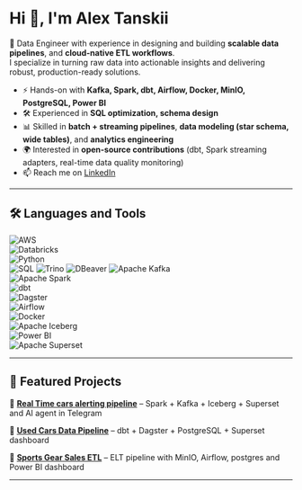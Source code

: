 # Hi 👋, I'm Alex  Tanskii

🚀 Data Engineer with experience in designing and building **scalable data pipelines**, and **cloud-native ETL workflows**.  
I specialize in turning raw data into actionable insights and delivering robust, production-ready solutions.  

- ⚡ Hands-on with **Kafka, Spark, dbt, Airflow, Docker, MinIO, PostgreSQL, Power BI**  
- 🛠️ Experienced in **SQL optimization, schema design**  
- 📊 Skilled in **batch + streaming pipelines**, **data modeling (star schema, wide tables)**, and **analytics engineering**  
- 🌍 Interested in **open-source contributions** (dbt, Spark streaming adapters, real-time data quality monitoring)  
- 📫 Reach me on [LinkedIn](https://www.linkedin.com/in/tanskiialeksandr/)  

---

## 🛠️ Languages and Tools  
![AWS](https://img.shields.io/badge/AWS-232F3E?style=for-the-badge&logo=amazon-aws&logoColor=white)  
![Databricks](https://img.shields.io/badge/Databricks-FF3621?style=for-the-badge&logo=databricks&logoColor=white)  
![Python](https://img.shields.io/badge/Python-3776AB?style=for-the-badge&logo=python&logoColor=white)  
![SQL](https://img.shields.io/badge/SQL-025E8C?style=for-the-badge&logo=postgresql&logoColor=white)
![Trino](https://img.shields.io/badge/Trino-DD00A1?style=for-the-badge&logo=trino&logoColor=white)
![DBeaver](https://img.shields.io/badge/DBeaver-382923?style=for-the-badge&logo=dbeaver&logoColor=white)
![Apache Kafka](https://img.shields.io/badge/Kafka-231F20?style=for-the-badge&logo=apache-kafka&logoColor=white)  
![Apache Spark](https://img.shields.io/badge/Spark-E25A1C?style=for-the-badge&logo=apachespark&logoColor=white)  
![dbt](https://img.shields.io/badge/dbt-FF694B?style=for-the-badge&logo=dbt&logoColor=white)  
![Dagster](https://img.shields.io/badge/Dagster-FF6F00?style=for-the-badge&logo=dagster&logoColor=white)  
![Airflow](https://img.shields.io/badge/Airflow-017CEE?style=for-the-badge&logo=apache-airflow&logoColor=white)  
![Docker](https://img.shields.io/badge/Docker-2496ED?style=for-the-badge&logo=docker&logoColor=white)  
![Apache Iceberg](https://img.shields.io/badge/Iceberg-0D47A1?style=for-the-badge&logo=apacheiceberg&logoColor=white)  
![Power BI](https://img.shields.io/badge/PowerBI-F2C811?style=for-the-badge&logo=powerbi&logoColor=black)  
![Apache Superset](https://img.shields.io/badge/Superset-20A7C9?style=for-the-badge&logo=apache-superset&logoColor=white)


---

## 📂 Featured Projects  
🔹 **[Real Time cars alerting pipeline](https://github.com/ATanskiy/cars_streaming_anomaly_detection)** – Spark + Kafka + Iceberg + Superset and AI agent in Telegram  

🔹 **[Used Cars Data Pipeline](https://github.com/ATanskiy/used_cars_dbt_project)** – dbt + Dagster + PostgreSQL + Superset dashboard  

🔹 **[Sports Gear Sales ETL](https://github.com/ATanskiy/e2e_sport_sales_pipeline_with_airflow)** – ELT pipeline with MinIO, Airflow, postgres and Power BI dashboard

---

